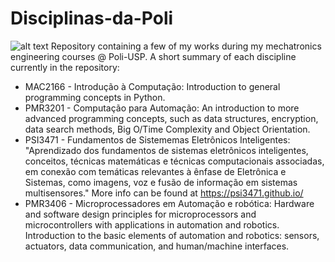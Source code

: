 # Disciplinas-da-Poli
![alt text](https://www.poli.usp.br/wp-content/uploads/2020/08/Logo_Escola-Polite%CC%81cnica-Minerva-com-fundo.png)
Repository containing a few of my works during my mechatronics engineering courses @ Poli-USP.
A short summary of each discipline currently in the repository:

- MAC2166 - Introdução à Computação: Introduction to general programming concepts in Python.
- PMR3201 - Computação para Automação: An introduction to more advanced programming concepts, such as data structures, encryption, data search methods, Big O/Time Complexity and Object Orientation.
- PSI3471 - Fundamentos de Sistememas Eletrônicos Inteligentes: "Aprendizado dos fundamentos de sistemas eletrônicos inteligentes, conceitos, técnicas matemáticas e técnicas computacionais associadas, em conexão com temáticas relevantes à ênfase de Eletrônica e Sistemas, como imagens, voz e fusão de informação em sistemas multisensores." More info can be found at <https://psi3471.github.io/>
- PMR3406 - Microprocessadores em Automação e robótica: Hardware and software design principles for microprocessors and microcontrollers with applications in automation and robotics. Introduction to the basic elements of automation and robotics: sensors, actuators, data communication, and human/machine interfaces.
